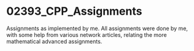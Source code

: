 # 02393_CPP_Assignments
Assignments as implemented by me.
All assignments were done by me, with some help from various network articles, relating the more mathematical advanced assignments.
